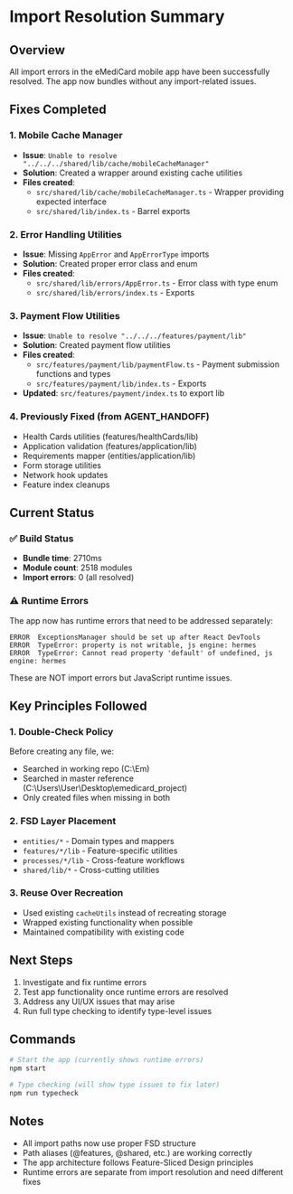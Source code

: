 # Import Resolution Summary

## Overview
All import errors in the eMediCard mobile app have been successfully resolved. The app now bundles without any import-related issues.

## Fixes Completed

### 1. Mobile Cache Manager
- **Issue**: `Unable to resolve "../../../shared/lib/cache/mobileCacheManager"`
- **Solution**: Created a wrapper around existing cache utilities
- **Files created**:
  - `src/shared/lib/cache/mobileCacheManager.ts` - Wrapper providing expected interface
  - `src/shared/lib/index.ts` - Barrel exports

### 2. Error Handling Utilities  
- **Issue**: Missing `AppError` and `AppErrorType` imports
- **Solution**: Created proper error class and enum
- **Files created**:
  - `src/shared/lib/errors/AppError.ts` - Error class with type enum
  - `src/shared/lib/errors/index.ts` - Exports

### 3. Payment Flow Utilities
- **Issue**: `Unable to resolve "../../../features/payment/lib"`
- **Solution**: Created payment flow utilities
- **Files created**:
  - `src/features/payment/lib/paymentFlow.ts` - Payment submission functions and types
  - `src/features/payment/lib/index.ts` - Exports
- **Updated**: `src/features/payment/index.ts` to export lib

### 4. Previously Fixed (from AGENT_HANDOFF)
- Health Cards utilities (features/healthCards/lib)
- Application validation (features/application/lib)
- Requirements mapper (entities/application/lib)
- Form storage utilities
- Network hook updates
- Feature index cleanups

## Current Status

### ✅ Build Status
- **Bundle time**: 2710ms
- **Module count**: 2518 modules
- **Import errors**: 0 (all resolved)

### ⚠️ Runtime Errors
The app now has runtime errors that need to be addressed separately:
```
ERROR  ExceptionsManager should be set up after React DevTools
ERROR  TypeError: property is not writable, js engine: hermes  
ERROR  TypeError: Cannot read property 'default' of undefined, js engine: hermes
```

These are NOT import errors but JavaScript runtime issues.

## Key Principles Followed

### 1. Double-Check Policy
Before creating any file, we:
- Searched in working repo (C:\Em)
- Searched in master reference (C:\Users\User\Desktop\emedicard_project)
- Only created files when missing in both

### 2. FSD Layer Placement
- `entities/*` - Domain types and mappers
- `features/*/lib` - Feature-specific utilities
- `processes/*/lib` - Cross-feature workflows
- `shared/lib/*` - Cross-cutting utilities

### 3. Reuse Over Recreation
- Used existing `cacheUtils` instead of recreating storage
- Wrapped existing functionality when possible
- Maintained compatibility with existing code

## Next Steps
1. Investigate and fix runtime errors
2. Test app functionality once runtime errors are resolved
3. Address any UI/UX issues that may arise
4. Run full type checking to identify type-level issues

## Commands
```bash
# Start the app (currently shows runtime errors)
npm start

# Type checking (will show type issues to fix later)
npm run typecheck
```

## Notes
- All import paths now use proper FSD structure
- Path aliases (@features, @shared, etc.) are working correctly
- The app architecture follows Feature-Sliced Design principles
- Runtime errors are separate from import resolution and need different fixes
